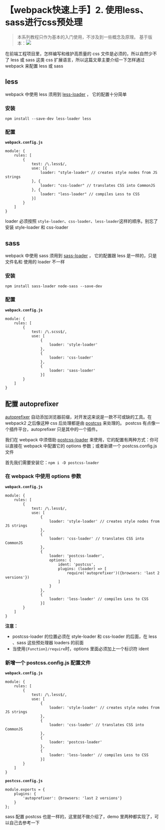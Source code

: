 # 【webpack快速上手】2. 使用less、sass进行css预处理

> 本系列教程只作为基本的入门使用，不涉及到一些概念及原理。
基于版本：![][6]

在前端工程项目里，怎样编写和维护高质量的 css 文件是必须的，所以自然少不了 less 或 sass 这类 css 扩展语言，所以这篇文章主要介绍一下怎样通过 webpack 来配置 less 或 sass

## less

webpack 中使用 less 须用到 [less-loader][1] ， 它的配置十分简单

### 安装

```
npm install --save-dev less-loader less
```

### 配置

**`webpack.config.js`**
```
module: {
    rules: [
        {
            test: /\.less$/,
            use: [{
                loader: "style-loader" // creates style nodes from JS strings
            }, {
                loader: "css-loader" // translates CSS into CommonJS
            }, {
                loader: "less-loader" // compiles Less to CSS
            }]
        }
    ]
}
```
loader 必须按照 `style-loader`、`css-loader`、`less-loader`这样的顺序。别忘了安装 style-loader 和 css-loader

## sass

webpack 中使用 sass 须用到 [sass-loader][5] ， 它的配置跟 less 是一样的，只是文件名和 使用的 loader 不一样

### 安装

```
npm install sass-loader node-sass --save-dev
```

### 配置

**`webpack.config.js`**
```
module: {
    rules: [
        {
            test: /\.scss$/,
            use: [
                {
                    loader: 'style-loader'
                },
                {
                    loader: 'css-loader'
                },
                {
                    loader: 'sass-loader'
                }]
        }
    ]
}
```

## 配置 autoprefixer

[autoprefixer][2] 自动添加浏览器前缀，对开发这来说是一款不可或缺的工具。在 webpack2 之后像这种 css 后处理都是由 [postcss][3] 来处理的。 postcss 有点像一个插件平台，autoprefixer 只是其中的一个插件。

我们在 webpack 中须借助 [postcss-loader][4] 来使用，它的配置有两种方式：你可以直接在 webpack 中配置它的 options 参数；或者新建一个 postcss.config.js 文件

首先我们需要安装它：`npm i -D postcss-loader`

### 在 webpack 中使用 options 参数

**`webpack.config.js`**
```
module: {
    rules: [
        {
            test: /\.less$/,
            use: [
                {
                    loader: 'style-loader' // creates style nodes from JS strings
                },
                {
                    loader: 'css-loader' // translates CSS into CommonJS
                },
                {
                    loader: 'postcss-loader',
                    options: {
                        ident: 'postcss',
                        plugins: (loader) => [
                            require('autoprefixer')({browsers: 'last 2 versions'})
                        ]
                    }
                },
                {
                    loader: 'less-loader' // compiles Less to CSS
                }]
        }
    ]
}
```
**注意：**

- postcss-loader 的位置必须在 style-loader 和 css-loader 的后面，在 less 、sass  这些预处理器 loaders 的前面
- 当使用`{Function}/require`时，options 里面必须加上一个标识符 ident 

### 新增一个 postcss.config.js 配置文件

**`webpack.config.js`**
```
module: {
    rules: [
        {
            test: /\.less$/,
            use: [
                {
                    loader: 'style-loader' // creates style nodes from JS strings
                },
                {
                    loader: 'css-loader' // translates CSS into CommonJS
                },
                {
                    loader: 'postcss-loader'
                },
                {
                    loader: 'less-loader' // compiles Less to CSS
                }]
        }
    ]
}
```
**`postcss.config.js`**
```
module.exports = {
    plugins: {
        'autoprefixer': {browsers: 'last 2 versions'}
    }
};
```

sass 配置 postcss 也是一样的，这里就不做介绍了，demo 里两种都实现了，可以自己去参考一下

  [1]: https://github.com/webpack-contrib/less-loader
  [2]: https://github.com/postcss/autoprefixer
  [3]: https://github.com/postcss/postcss
  [4]: https://github.com/postcss/postcss-loader
  [5]: https://github.com/webpack-contrib/sass-loader
  [6]: https://img.shields.io/npm/v/webpack.svg?label=webpack&style=flat-square&maxAge=3600.png